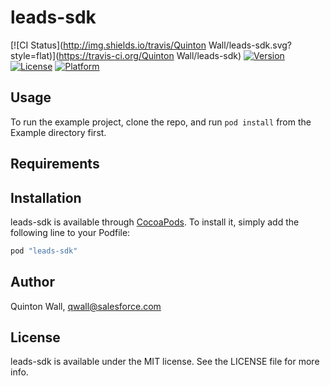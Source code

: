 # leads-sdk

[![CI Status](http://img.shields.io/travis/Quinton Wall/leads-sdk.svg?style=flat)](https://travis-ci.org/Quinton Wall/leads-sdk)
[![Version](https://img.shields.io/cocoapods/v/leads-sdk.svg?style=flat)](http://cocoapods.org/pods/leads-sdk)
[![License](https://img.shields.io/cocoapods/l/leads-sdk.svg?style=flat)](http://cocoapods.org/pods/leads-sdk)
[![Platform](https://img.shields.io/cocoapods/p/leads-sdk.svg?style=flat)](http://cocoapods.org/pods/leads-sdk)

## Usage

To run the example project, clone the repo, and run `pod install` from the Example directory first.

## Requirements

## Installation

leads-sdk is available through [CocoaPods](http://cocoapods.org). To install
it, simply add the following line to your Podfile:

```ruby
pod "leads-sdk"
```

## Author

Quinton Wall, qwall@salesforce.com

## License

leads-sdk is available under the MIT license. See the LICENSE file for more info.
